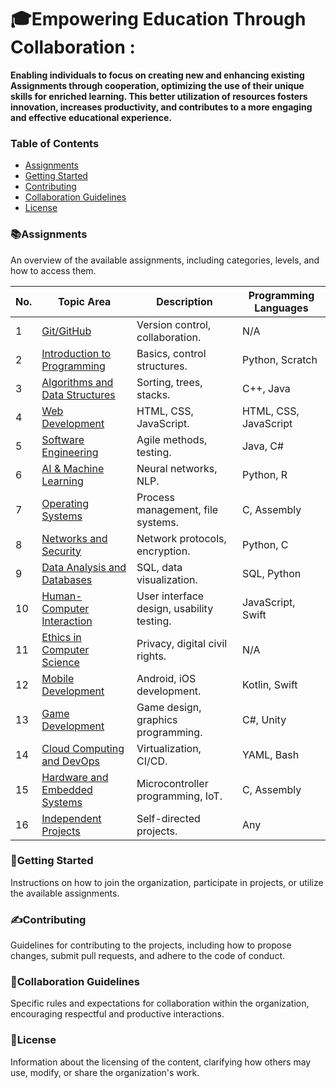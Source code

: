 # 🎓Empowering Education Through Collaboration :
   
**Enabling individuals to focus on creating new and enhancing existing Assignments through cooperation, optimizing the use of their unique skills for enriched learning. This better utilization of resources fosters innovation, increases productivity, and contributes to a more engaging and effective educational experience.**

### Table of Contents
* [Assignments](#assignments)   
* [Getting Started](#getting-started)   
* [Contributing](#contributing)   
* [Collaboration Guidelines](#collaboration-guidelines)   
* [License](#license)   


### 📚Assignments
An overview of the available assignments, including categories, levels, and how to access them.

| No. | Topic Area                                      | Description                                                                                           | Programming Languages        |
|-----|------------------------------------------------|-------------------------------------------------------------------------------------------------------|------------------------------|
| 1   | [Git/GitHub](./git-github.md)                  | Version control, collaboration.                                                                       | N/A                          |
| 2   | [Introduction to Programming](#)               | Basics, control structures.                                                                           | Python, Scratch              |
| 3   | [Algorithms and Data Structures](#)            | Sorting, trees, stacks.                                                                               | C++, Java                    |
| 4   | [Web Development](#)                           | HTML, CSS, JavaScript.                                                                                | HTML, CSS, JavaScript        |
| 5   | [Software Engineering](#)                      | Agile methods, testing.                                                                                | Java, C#                     |
| 6   | [AI & Machine Learning](#)                     | Neural networks, NLP.                                                                                 | Python, R                    |
| 7   | [Operating Systems](#)                         | Process management, file systems.                                                                     | C, Assembly                  |
| 8   | [Networks and Security](#)                     | Network protocols, encryption.                                                                        | Python, C                    |
| 9   | [Data Analysis and Databases](#)               | SQL, data visualization.                                                                              | SQL, Python                  |
| 10  | [Human-Computer Interaction](#)                | User interface design, usability testing.                                                             | JavaScript, Swift            |
| 11  | [Ethics in Computer Science](#)                | Privacy, digital civil rights.                                                                        | N/A                          |
| 12  | [Mobile Development](#)                        | Android, iOS development.                                                                             | Kotlin, Swift                |
| 13  | [Game Development](#)                          | Game design, graphics programming.                                                                    | C#, Unity                    |
| 14  | [Cloud Computing and DevOps](#)                | Virtualization, CI/CD.                                                                                | YAML, Bash                   |
| 15  | [Hardware and Embedded Systems](#)             | Microcontroller programming, IoT.                                                                     | C, Assembly                  |
| 16  | [Independent Projects](#)                      | Self-directed projects.                                                                               | Any                          |


### 🚀Getting Started
Instructions on how to join the organization, participate in projects, or utilize the available assignments.

### ✍️Contributing
Guidelines for contributing to the projects, including how to propose changes, submit pull requests, and adhere to the code of conduct.

### 🤝Collaboration Guidelines
Specific rules and expectations for collaboration within the organization, encouraging respectful and productive interactions.

### 📜License
Information about the licensing of the content, clarifying how others may use, modify, or share the organization's work.

